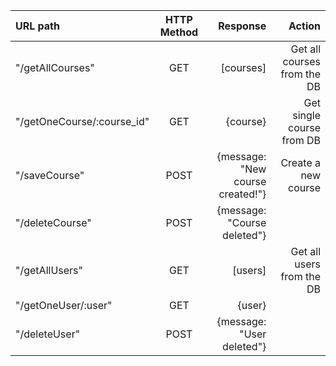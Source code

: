 | URL path      | HTTP Method   | Response | Action |
| :------------ |:---------------:| -----:| -----:|
| "/getAllCourses"          | GET | [courses]  | Get all courses from the DB |
| "/getOneCourse/:course_id"| GET | {course} |  Get single course from DB |
| "/saveCourse" | POST | {message: "New course created!"} | Create a new course |
| "/deleteCourse" | POST | {message: "Course deleted"} | | Delete a course |
| "/getAllUsers"      | GET | [users] | Get all users from the DB |
| "/getOneUser/:user"| GET | {user} | | Get single user from DB |
| "/deleteUser" | POST | {message: "User deleted"} | | Delete a user |


